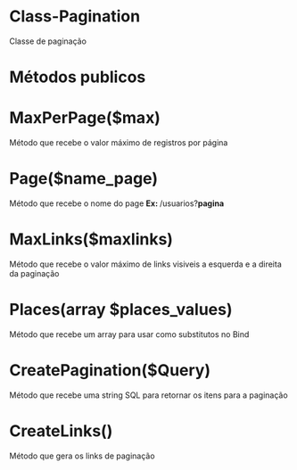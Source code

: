 # Class-Pagination
Classe de paginação

# Métodos publicos

# MaxPerPage($max)
<p>Método que recebe o valor máximo de registros por página</p>

# Page($name_page)
<p>Método que recebe o nome do page <strong>Ex: </strong>/usuarios?<strong>pagina</strong></p>

# MaxLinks($maxlinks)
<p>Método que recebe o valor máximo de links visiveis a esquerda e a direita da paginação</p>

# Places(array $places_values)
<p>Método que recebe um array para usar como substitutos no Bind</p>

# CreatePagination($Query)
<p>Método que recebe uma string SQL para retornar os itens para a paginação</p>

# CreateLinks()
<p>Método que gera os links de paginação</p>

